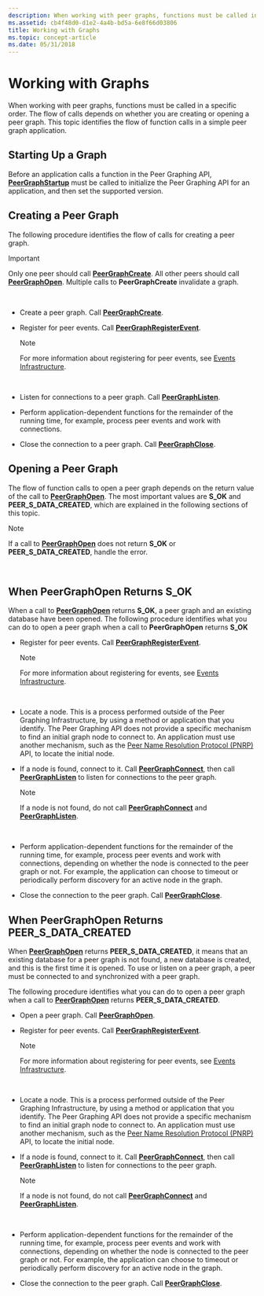 ```yaml
---
description: When working with peer graphs, functions must be called in a specific order. The flow of calls depends on whether you are creating or opening a peer graph. This topic identifies the flow of function calls in a simple peer graph application.
ms.assetid: cb4f48d0-d1e2-4a4b-bd5a-6e8f66d03806
title: Working with Graphs
ms.topic: concept-article
ms.date: 05/31/2018
---
```


# Working with Graphs

When working with peer graphs, functions must be called in a specific order. The flow of calls depends on whether you are creating or opening a peer graph. This topic identifies the flow of function calls in a simple peer graph application.

## Starting Up a Graph

Before an application calls a function in the Peer Graphing API, [**PeerGraphStartup**](/windows/desktop/api/P2P/nf-p2p-peergraphstartup) must be called to initialize the Peer Graphing API for an application, and then set the supported version.

## Creating a Peer Graph

The following procedure identifies the flow of calls for creating a peer graph.

> [!IMPORTANT]
> Only one peer should call [**PeerGraphCreate**](/windows/desktop/api/P2P/nf-p2p-peergraphcreate). All other peers should call [**PeerGraphOpen**](/windows/desktop/api/P2P/nf-p2p-peergraphopen). Multiple calls to **PeerGraphCreate** invalidate a graph.

 

-   Create a peer graph. Call [**PeerGraphCreate**](/windows/desktop/api/P2P/nf-p2p-peergraphcreate).
-   Register for peer events. Call [**PeerGraphRegisterEvent**](/windows/desktop/api/P2P/nf-p2p-peergraphregisterevent).
    > [!Note]  
    > For more information about registering for peer events, see [Events Infrastructure](peer-events-infrastructure.md).

     

-   Listen for connections to a peer graph. Call [**PeerGraphListen**](/windows/desktop/api/P2P/nf-p2p-peergraphlisten).
-   Perform application-dependent functions for the remainder of the running time, for example, process peer events and work with connections.
-   Close the connection to a peer graph. Call [**PeerGraphClose**](/windows/desktop/api/P2P/nf-p2p-peergraphclose).

## Opening a Peer Graph

The flow of function calls to open a peer graph depends on the return value of the call to [**PeerGraphOpen**](/windows/desktop/api/P2P/nf-p2p-peergraphopen). The most important values are **S\_OK** and **PEER\_S\_DATA\_CREATED**, which are explained in the following sections of this topic.

> [!Note]  
> If a call to [**PeerGraphOpen**](/windows/desktop/api/P2P/nf-p2p-peergraphopen) does not return **S\_OK** or **PEER\_S\_DATA\_CREATED**, handle the error.

 

## When PeerGraphOpen Returns S\_OK

When a call to [**PeerGraphOpen**](/windows/desktop/api/P2P/nf-p2p-peergraphopen) returns **S\_OK**, a peer graph and an existing database have been opened. The following procedure identifies what you can do to open a peer graph when a call to **PeerGraphOpen** returns **S\_OK**

-   Register for peer events. Call [**PeerGraphRegisterEvent**](/windows/desktop/api/P2P/nf-p2p-peergraphregisterevent).
    > [!Note]  
    > For more information about registering for events, see [Events Infrastructure](peer-events-infrastructure.md).

     

-   Locate a node. This is a process performed outside of the Peer Graphing Infrastructure, by using a method or application that you identify. The Peer Graphing API does not provide a specific mechanism to find an initial graph node to connect to. An application must use another mechanism, such as the [Peer Name Resolution Protocol (PNRP)](pnrp-namespace-provider-api.md) API, to locate the initial node.
-   If a node is found, connect to it. Call [**PeerGraphConnect**](/windows/desktop/api/P2P/nf-p2p-peergraphconnect), then call [**PeerGraphListen**](/windows/desktop/api/P2P/nf-p2p-peergraphlisten) to listen for connections to the peer graph.
    > [!Note]  
    > If a node is not found, do not call [**PeerGraphConnect**](/windows/desktop/api/P2P/nf-p2p-peergraphconnect) and [**PeerGraphListen**](/windows/desktop/api/P2P/nf-p2p-peergraphlisten).

     

-   Perform application-dependent functions for the remainder of the running time, for example, process peer events and work with connections, depending on whether the node is connected to the peer graph or not. For example, the application can choose to timeout or periodically perform discovery for an active node in the graph.
-   Close the connection to the peer graph. Call [**PeerGraphClose**](/windows/desktop/api/P2P/nf-p2p-peergraphclose).

## When PeerGraphOpen Returns PEER\_S\_DATA\_CREATED

When [**PeerGraphOpen**](/windows/desktop/api/P2P/nf-p2p-peergraphopen) returns **PEER\_S\_DATA\_CREATED**, it means that an existing database for a peer graph is not found, a new database is created, and this is the first time it is opened. To use or listen on a peer graph, a peer must be connected to and synchronized with a peer graph.

The following procedure identifies what you can do to open a peer graph when a call to [**PeerGraphOpen**](/windows/desktop/api/P2P/nf-p2p-peergraphopen) returns **PEER\_S\_DATA\_CREATED**.

-   Open a peer graph. Call [**PeerGraphOpen**](/windows/desktop/api/P2P/nf-p2p-peergraphopen).
-   Register for peer events. Call [**PeerGraphRegisterEvent**](/windows/desktop/api/P2P/nf-p2p-peergraphregisterevent).
    > [!Note]  
    > For more information about registering for peer events, see [Events Infrastructure](peer-events-infrastructure.md).

     

-   Locate a node. This is a process performed outside of the Peer Graphing Infrastructure, by using a method or application that you identify. The Peer Graphing API does not provide a specific mechanism to find an initial graph node to connect to. An application must use another mechanism, such as the [Peer Name Resolution Protocol (PNRP)](pnrp-namespace-provider-api.md) API, to locate the initial node.
-   If a node is found, connect to it. Call [**PeerGraphConnect**](/windows/desktop/api/P2P/nf-p2p-peergraphconnect), then call [**PeerGraphListen**](/windows/desktop/api/P2P/nf-p2p-peergraphlisten) to listen for connections to the peer graph.
    > [!Note]  
    > If a node is not found, do not call [**PeerGraphConnect**](/windows/desktop/api/P2P/nf-p2p-peergraphconnect) and [**PeerGraphListen**](/windows/desktop/api/P2P/nf-p2p-peergraphlisten).

     

-   Perform application-dependent functions for the remainder of the running time, for example, process peer events and work with connections, depending on whether the node is connected to the peer graph or not. For example, the application can choose to timeout or periodically perform discovery for an active node in the graph.
-   Close the connection to the peer graph. Call [**PeerGraphClose**](/windows/desktop/api/P2P/nf-p2p-peergraphclose).

 

 




